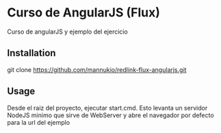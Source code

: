 # Curso de AngularJS (Flux)

Curso de angularJS y ejemplo del ejercicio

## Installation

git clone https://github.com/mannukio/redlink-flux-angularjs.git

## Usage

Desde el raiz del proyecto, ejecutar start.cmd. Esto levanta un servidor NodeJS minimo que sirve de WebServer y abre el navegador por defecto para la url del ejemplo

